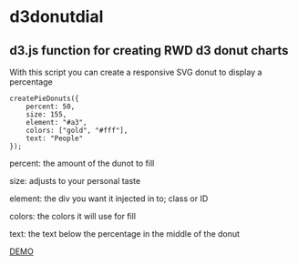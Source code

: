# d3donutdial
## d3.js function for creating RWD d3 donut charts

With this script you can create a responsive SVG donut to display a percentage

    createPieDonuts({
        percent: 50,
        size: 155,
        element: "#a3",
        colors: ["gold", "#fff"],
        text: "People"
    });

percent: the amount of the dunot to fill

size: adjusts to your personal taste

element: the div you want it injected in to; class or ID

colors: the colors it will use for fill

text: the text below the percentage in the middle of the donut

[DEMO](http://getsetbro.com/d3donutdial)
